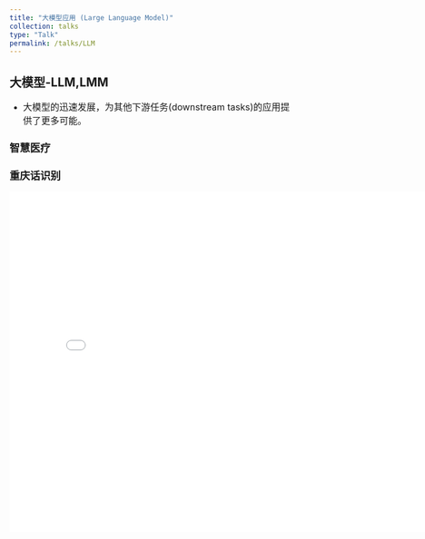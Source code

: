 ```yaml
---
title: "大模型应用 (Large Language Model)"
collection: talks
type: "Talk"
permalink: /talks/LLM
---
```


##  大模型-LLM,LMM
- <font size=3> 大模型的迅速发展，为其他下游任务(downstream tasks)的应用提供了更多可能。</font>  



###  <font size=4> 智慧医疗 </font>
 
  
 

### <font size=4> 重庆话识别</font>
<iframe 
src="//player.bilibili.com/player.html?isOutside=true&aid=1705132836&bvid=BV1dT421i7ZU&cid=1562461104&p=1"
scrolling="no" 
width="800px" height="600px" 
border="0" frameborder="no" framespacing="0" allowfullscreen="true"> 
</iframe>

